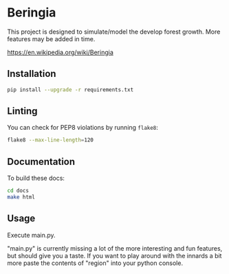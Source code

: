 # Beringia

This project is designed to simulate/model the develop forest growth. More features may be added in time.

https://en.wikipedia.org/wiki/Beringia

## Installation

```bash
pip install --upgrade -r requirements.txt
```

## Linting

You can check for PEP8 violations by running `flake8`:

```bash
flake8 --max-line-length=120
```

## Documentation

To build these docs:

```bash
cd docs
make html
```


## Usage

Execute main.py. 

"main.py" is currently missing a lot of the more interesting and fun features, but should give you a taste. 
If you want to play around with the innards a bit more paste the contents of "region" into your python console.

